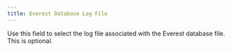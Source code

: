 ```yaml
---
title: Everest Database Log File
---
```



Use this field to select the log file associated with the Everest database  file. This is optional.
